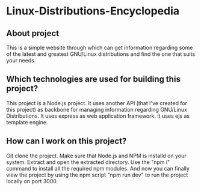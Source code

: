 # Linux-Distributions-Encyclopedia
## About project
This is a simple website through which can get information regarding some of the latest and greatest GNU/Linux distributions and find the one that suits your needs.
## Which technologies are used for building this project?
This project is a Node.js project.
It uses another API (that I've created for this project) as backbone for managing information regarding GNU/Linux Distributions.
It uses express as web application framework.
It uses ejs as template engine.
## How can I work on this project?
Git clone the project.
Make sure that Node.js and NPM is installd on your system.
Extract and open the extracted directory. 
Use the "npm i" command to install all the required npm modules.
And now you can finally view the project by using the npm script "npm run dev" to run the project locally on port 3000.
